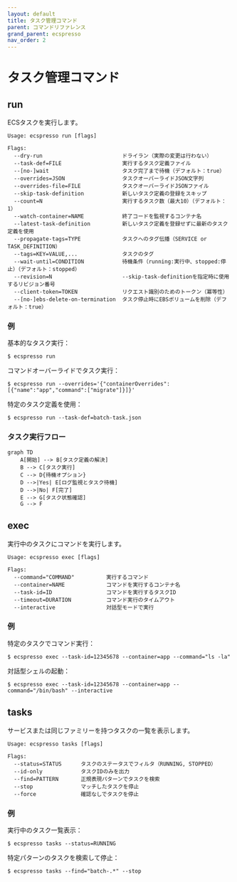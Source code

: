 ```yaml
---
layout: default
title: タスク管理コマンド
parent: コマンドリファレンス
grand_parent: ecspresso
nav_order: 2
---
```


# タスク管理コマンド

## run

ECSタスクを実行します。

```
Usage: ecspresso run [flags]

Flags:
  --dry-run                         ドライラン（実際の変更は行わない）
  --task-def=FILE                   実行するタスク定義ファイル
  --[no-]wait                       タスク完了まで待機（デフォルト：true）
  --overrides=JSON                  タスクオーバーライドJSON文字列
  --overrides-file=FILE             タスクオーバーライドJSONファイル
  --skip-task-definition            新しいタスク定義の登録をスキップ
  --count=N                         実行するタスク数（最大10）（デフォルト：1）
  --watch-container=NAME            終了コードを監視するコンテナ名
  --latest-task-definition          新しいタスク定義を登録せずに最新のタスク定義を使用
  --propagate-tags=TYPE             タスクへのタグ伝播（SERVICE or TASK_DEFINITION）
  --tags=KEY=VALUE,...              タスクのタグ
  --wait-until=CONDITION            待機条件（running:実行中、stopped:停止）（デフォルト：stopped）
  --revision=N                      --skip-task-definitionを指定時に使用するリビジョン番号
  --client-token=TOKEN              リクエスト識別のためのトークン（冪等性）
  --[no-]ebs-delete-on-termination  タスク停止時にEBSボリュームを削除（デフォルト：true）
```

### 例

基本的なタスク実行：
```console
$ ecspresso run
```

コマンドオーバーライドでタスク実行：
```console
$ ecspresso run --overrides='{"containerOverrides":[{"name":"app","command":["migrate"]}]}'
```

特定のタスク定義を使用：
```console
$ ecspresso run --task-def=batch-task.json
```

### タスク実行フロー

```mermaid
graph TD
    A[開始] --> B[タスク定義の解決]
    B --> C[タスク実行]
    C --> D{待機オプション}
    D -->|Yes| E[ログ監視とタスク待機]
    D -->|No| F[完了]
    E --> G[タスク状態確認]
    G --> F
```

## exec

実行中のタスクにコマンドを実行します。

```
Usage: ecspresso exec [flags]

Flags:
  --command="COMMAND"          実行するコマンド
  --container=NAME             コマンドを実行するコンテナ名
  --task-id=ID                 コマンドを実行するタスクID
  --timeout=DURATION           コマンド実行のタイムアウト
  --interactive                対話型モードで実行
```

### 例

特定のタスクでコマンド実行：
```console
$ ecspresso exec --task-id=12345678 --container=app --command="ls -la"
```

対話型シェルの起動：
```console
$ ecspresso exec --task-id=12345678 --container=app --command="/bin/bash" --interactive
```

## tasks

サービスまたは同じファミリーを持つタスクの一覧を表示します。

```
Usage: ecspresso tasks [flags]

Flags:
  --status=STATUS      タスクのステータスでフィルタ（RUNNING, STOPPED）
  --id-only            タスクIDのみを出力
  --find=PATTERN       正規表現パターンでタスクを検索
  --stop               マッチしたタスクを停止
  --force              確認なしでタスクを停止
```

### 例

実行中のタスク一覧表示：
```console
$ ecspresso tasks --status=RUNNING
```

特定パターンのタスクを検索して停止：
```console
$ ecspresso tasks --find="batch-.*" --stop
```
